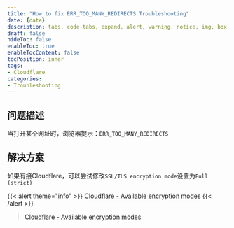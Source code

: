 ```yaml
---
title: "How to fix ERR_TOO_MANY_REDIRECTS Troubleshooting"
date: {date}
description: tabs, code-tabs, expand, alert, warning, notice, img, box
draft: false
hideToc: false
enableToc: true
enableTocContent: false
tocPosition: inner
tags:
- Cloudflare
categories:
- Troubleshooting
---
```


## 问题描述

当打开某个网址时，浏览器提示：`ERR_TOO_MANY_REDIRECTS`


## 解决方案

如果有接Cloudflare，可以尝试修改`SSL/TLS encryption mode`设置为`Full (strict)`

{{< alert theme="info" >}}
[Cloudflare - Available encryption modes](https://developers.cloudflare.com/ssl/origin-configuration/ssl-modes/#available-encryption-modes)
{{< /alert >}}

> [Cloudflare - Available encryption modes](https://developers.cloudflare.com/ssl/origin-configuration/ssl-modes/#available-encryption-modes)
